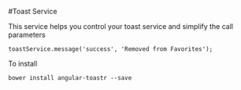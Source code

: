 #Toast Service

This service helps you control your toast service and simplify the call parameters

```
toastService.message('success', 'Removed from Favorites');
```

To install

```
bower install angular-toastr --save
```
